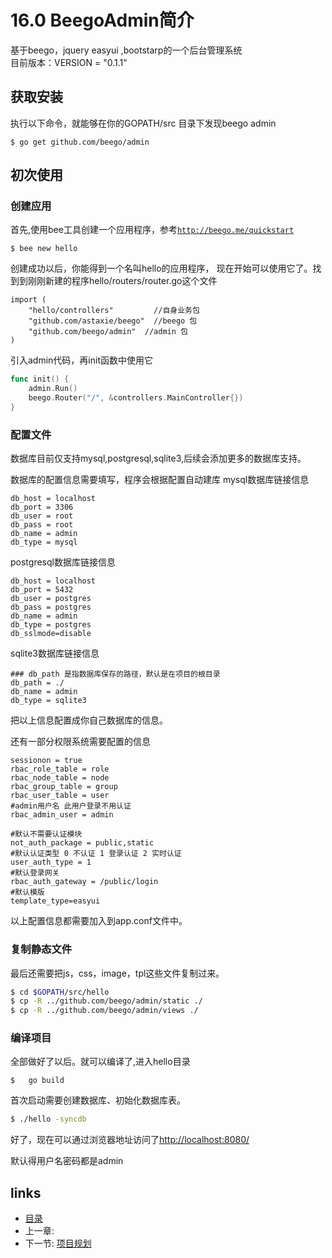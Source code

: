 # 16.0 BeegoAdmin简介    

基于beego，jquery easyui ,bootstarp的一个后台管理系统  
目前版本：VERSION = "0.1.1"
## 获取安装

执行以下命令，就能够在你的GOPATH/src 目录下发现beego admin  

	$ go get github.com/beego/admin

## 初次使用

### 创建应用
首先,使用bee工具创建一个应用程序，参考[`http://beego.me/quickstart`](beego的入门)  

    $ bee new hello
 
创建成功以后，你能得到一个名叫hello的应用程序，
现在开始可以使用它了。找到到刚刚新建的程序hello/routers/router.go这个文件

    import (
    	"hello/controllers" 		//自身业务包
    	"github.com/astaxie/beego"  //beego 包
    	"github.com/beego/admin"  //admin 包
    )


引入admin代码，再init函数中使用它
```go
func init() {
	admin.Run()
	beego.Router("/", &controllers.MainController{})
}
```
### 配置文件 

数据库目前仅支持mysql,postgresql,sqlite3,后续会添加更多的数据库支持。

数据库的配置信息需要填写，程序会根据配置自动建库
mysql数据库链接信息
```
db_host = localhost  
db_port = 3306  
db_user = root  
db_pass = root
db_name = admin
db_type = mysql
```
postgresql数据库链接信息
```
db_host = localhost
db_port = 5432
db_user = postgres
db_pass = postgres
db_name = admin
db_type = postgres
db_sslmode=disable
```
sqlite3数据库链接信息
```
### db_path 是指数据库保存的路径，默认是在项目的根目录
db_path = ./
db_name = admin
db_type = sqlite3
```
把以上信息配置成你自己数据库的信息。

还有一部分权限系统需要配置的信息
```
sessionon = true
rbac_role_table = role
rbac_node_table = node
rbac_group_table = group
rbac_user_table = user
#admin用户名 此用户登录不用认证
rbac_admin_user = admin

#默认不需要认证模块
not_auth_package = public,static
#默认认证类型 0 不认证 1 登录认证 2 实时认证
user_auth_type = 1
#默认登录网关
rbac_auth_gateway = /public/login
#默认模版
template_type=easyui
```
以上配置信息都需要加入到app.conf文件中。

### 复制静态文件

最后还需要把js，css，image，tpl这些文件复制过来。
```bash
$ cd $GOPATH/src/hello
$ cp -R ../github.com/beego/admin/static ./
$ cp -R ../github.com/beego/admin/views ./

```
### 编译项目

全部做好了以后。就可以编译了,进入hello目录
```
$	go build
```
首次启动需要创建数据库、初始化数据库表。
```bash
$ ./hello -syncdb
```
好了，现在可以通过浏览器地址访问了[http://localhost:8080/](http://localhost:8080/)

默认得用户名密码都是admin

## links
   * [目录](<preface.md>)
   * 上一章: [ ](<15.3.md>)
   * 下一节: [项目规划](<16.1.md>)